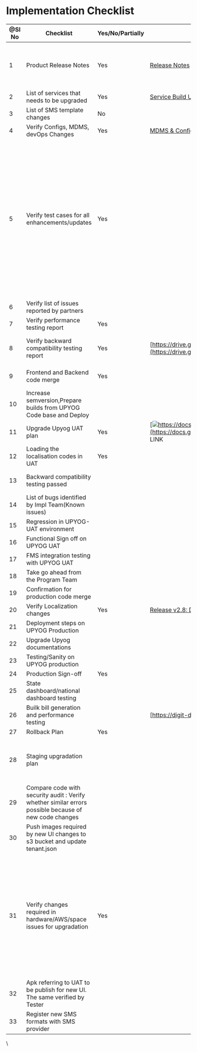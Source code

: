 # Implementation Checklist

| **@Sl No** | **Checklist**                                                                                         | **Yes/No/Partially** | **Reference link**                                                                                                                                                                                                                                                                             | **Owner**              | **Date(mm/dd/yyyy)** | **Remarks**                                                                                                                                                                                                                                        |
| ---------- | ----------------------------------------------------------------------------------------------------- | -------------------- | ---------------------------------------------------------------------------------------------------------------------------------------------------------------------------------------------------------------------------------------------------------------------------------------------- | ---------------------- | -------------------- | -------------------------------------------------------------------------------------------------------------------------------------------------------------------------------------------------------------------------------------------------- |
| 1          | Product Release Notes                                                                                 | Yes                  | [Release Notes](./)                                                                                                                                                                                                                                                                            | Kavi                   |                      | We are not doing migration of data for PT and W\&S module as privacy is disabled by default.                                                                                                                                                       |
| 2          | List of services that needs to be upgraded                                                            | Yes                  | [Service Build Updates 2.8](mdms-configuration-and-service-build-updates.md#service-build-updates)                                                                                                                                                                                             | Kavi                   |                      | Verified.                                                                                                                                                                                                                                          |
| 3          | List of SMS template changes                                                                          | No                   |                                                                                                                                                                                                                                                                                                | Kavi                   |                      | Not provided                                                                                                                                                                                                                                       |
| 4          | Verify Configs, MDMS, devOps Changes                                                                  | Yes                  | [MDMS & Configuration Updates 2.8](mdms-configuration-and-service-build-updates.md)                                                                                                                                                                                                            | Kavi                   |                      | Verified                                                                                                                                                                                                                                           |
| 5          | Verify test cases for all enhancements/updates                                                        | Yes                  |                                                                                                                                                                                                                                                                                                | Gurjeet/Neha           |                      | <p>No test case available for :</p><ul><li>OBPS Tabular Reports in old UI/UX</li><li>National Dashboard Adaptor Integration Testing</li><li>Enhance DSS to drive adoption by state leadership - Work on enhancements share by PMIDC team</li></ul> |
| 6          | Verify list of issues reported by partners                                                            |                      |                                                                                                                                                                                                                                                                                                | Vinoth/Pradeep         |                      | Not added in release doc.                                                                                                                                                                                                                          |
| 7          | Verify performance testing report                                                                     | Yes                  |                                                                                                                                                                                                                                                                                                | Gurjeet/Neha           |                      | No report found                                                                                                                                                                                                                                    |
| 8          | Verify backward compatibility testing report                                                          | Yes                  | [https://drive.google.com/drive/folders/131NQZOGOjNQMT8qLci53yi-UFfe5CPDk](https://drive.google.com/drive/folders/131NQZOGOjNQMT8qLci53yi-UFfe5CPDk)                                                                                                                                           | Gurjeet/Neha           |                      | More than 40% test cases failing from v2.6 and v2.7                                                                                                                                                                                                |
| 9          | Frontend and Backend code merge                                                                       | Yes                  |                                                                                                                                                                                                                                                                                                | Vinoth/Chinmay/Gurjeet |                      | Verified developer guide and airflow adapter code.                                                                                                                                                                                                 |
| 10         | Increase semversion,Prepare builds from UPYOG Code base and Deploy                                    |                      |                                                                                                                                                                                                                                                                                                | Vinoth/Chinmay/Gurjeet |                      |                                                                                                                                                                                                                                                    |
| 11         | Upgrade Upyog UAT plan                                                                                | Yes                  | [![](https://developers.google.com/drive/images/drive\_icon.png)https://docs.google.com/spreadsheets/d/16WolvFfFZQsLqp3kM9PD90ZxTJ28ShYqoB5hIN4iQNI/edit#gid=204510096](https://docs.google.com/spreadsheets/d/16WolvFfFZQsLqp3kM9PD90ZxTJ28ShYqoB5hIN4iQNI/edit#gid=204510096)RESTRICTED LINK | Vinoth/Chinmay/Gurjeet |                      |                                                                                                                                                                                                                                                    |
| 12         | Loading the localisation codes in UAT                                                                 | Yes                  |                                                                                                                                                                                                                                                                                                | Gurjeet/Neha           |                      | Prepared scripts                                                                                                                                                                                                                                   |
| 13         | Backward compatibility testing passed                                                                 |                      |                                                                                                                                                                                                                                                                                                | Navyashree/Kavi        |                      | Backward compatibility tested using API’s                                                                                                                                                                                                          |
| 14         | List of bugs identified by Impl Team(Known issues)                                                    |                      |                                                                                                                                                                                                                                                                                                | Impel Team             |                      |                                                                                                                                                                                                                                                    |
| 15         | Regression in UPYOG-UAT environment                                                                   |                      |                                                                                                                                                                                                                                                                                                | Gurjeet/Neha           |                      |                                                                                                                                                                                                                                                    |
| 16         | Functional Sign off on UPYOG UAT                                                                      |                      |                                                                                                                                                                                                                                                                                                | NIUA Team /Ajay        |                      |                                                                                                                                                                                                                                                    |
| 17         | FMS integration testing with UPYOG UAT                                                                |                      |                                                                                                                                                                                                                                                                                                | NIUA Team /Ajay        |                      |                                                                                                                                                                                                                                                    |
| 18         | Take go ahead from the Program Team                                                                   |                      |                                                                                                                                                                                                                                                                                                | Pradeep/Ajay           |                      |                                                                                                                                                                                                                                                    |
| 19         | Confirmation for production code merge                                                                |                      |                                                                                                                                                                                                                                                                                                | Pradeep/Ajay           |                      |                                                                                                                                                                                                                                                    |
| 20         | Verify Localization changes                                                                           | Yes                  | [<img src="https://github.com/fluidicon.png" alt="" data-size="line">Release v2.8: DIGIT 2.8 (20.02.2023) Release · egovernments/releasekit](https://github.com/egovernments/releasekit/releases/tag/v2.8)                                                                                     | Gurjeet/Neha           |                      |                                                                                                                                                                                                                                                    |
| 21         | Deployment steps on UPYOG Production                                                                  |                      |                                                                                                                                                                                                                                                                                                | Vinoth/Gurjeet         |                      |                                                                                                                                                                                                                                                    |
| 22         | Upgrade Upyog documentations                                                                          |                      |                                                                                                                                                                                                                                                                                                | Ajay                   |                      |                                                                                                                                                                                                                                                    |
| 23         | Testing/Sanity on UPYOG production                                                                    |                      |                                                                                                                                                                                                                                                                                                | Gurjeet/Neha           |                      |                                                                                                                                                                                                                                                    |
| 24         | Production Sign-off                                                                                   | Yes                  |                                                                                                                                                                                                                                                                                                | NIUA Team /Ajay        |                      |                                                                                                                                                                                                                                                    |
| 25         | State dashboard/national dashboard testing                                                            |                      |                                                                                                                                                                                                                                                                                                | Gurjeet/Neha           |                      |                                                                                                                                                                                                                                                    |
| 26         | Builk bill generation and performance testing                                                         |                      | [https://digit-discuss.atlassian.net/browse/UM-591](https://digit-discuss.atlassian.net/browse/UM-591)                                                                                                                                                                                         | Kavi                   |                      |                                                                                                                                                                                                                                                    |
| 27         | Rollback Plan                                                                                         | Yes                  |                                                                                                                                                                                                                                                                                                | Pradeep                |                      |                                                                                                                                                                                                                                                    |
| 28         | Staging upgradation plan                                                                              |                      |                                                                                                                                                                                                                                                                                                | Pradeep/Vinoth         |                      | After upyog upgradation, will start this task after getting confirmation from marketing team.                                                                                                                                                      |
| 29         | Compare code with security audit : Verify whether similar errors possible because of new code changes |                      |                                                                                                                                                                                                                                                                                                | Kavi/Engineering team  |                      |                                                                                                                                                                                                                                                    |
| 30         | Push images required by new UI changes to s3 bucket and update tenant.json                            |                      |                                                                                                                                                                                                                                                                                                | Pradeep/NIUA           |                      |                                                                                                                                                                                                                                                    |
| 31         | Verify changes required in hardware/AWS/space issues for upgradation                                  | Yes                  |                                                                                                                                                                                                                                                                                                | Pradeep/Vinoth         | Kavi                 | <p>Increase memory in pdf service to support bulk bill generation.<br>Increase heap memory for filestore service.<br>Max filesize allowed to be verify.<br>Increase pdf service replica based on client requirement.<br><br></p>                   |
| 32         | Apk referring to UAT to be publish for new UI. The same verified by Tester                            |                      |                                                                                                                                                                                                                                                                                                | @JaganKumar            |                      |                                                                                                                                                                                                                                                    |
| 33         | Register new SMS formats with SMS provider                                                            |                      |                                                                                                                                                                                                                                                                                                | NIUA                   |                      |                                                                                                                                                                                                                                                    |

\
